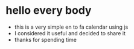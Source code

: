# hello every body
- this is a very simple en to fa  calendar using js
- I considered it useful and decided to share it 
- thanks for spending time

